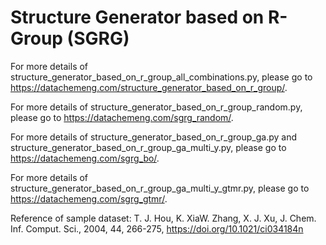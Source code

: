 # Structure Generator based on R-Group (SGRG)

For more details of structure_generator_based_on_r_group_all_combinations.py, please go to https://datachemeng.com/structure_generator_based_on_r_group/.

For more details of structure_generator_based_on_r_group_random.py, please go to https://datachemeng.com/sgrg_random/.

For more details of structure_generator_based_on_r_group_ga.py and structure_generator_based_on_r_group_ga_multi_y.py, please go to https://datachemeng.com/sgrg_bo/.

For more details of structure_generator_based_on_r_group_ga_multi_y_gtmr.py, please go to https://datachemeng.com/sgrg_gtmr/.

Reference of sample dataset:
T. J. Hou, K. XiaW. Zhang, X. J. Xu, J. Chem. Inf. Comput. Sci., 2004, 44, 266-275, https://doi.org/10.1021/ci034184n
